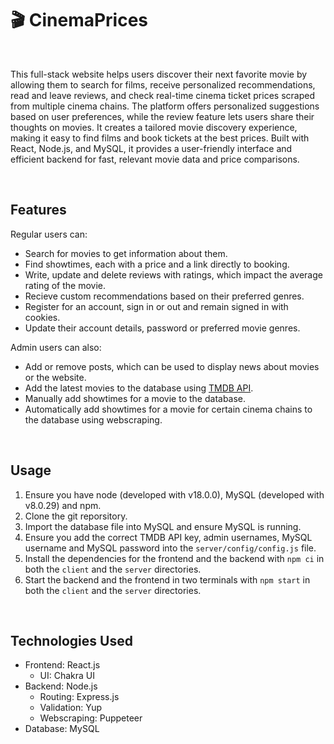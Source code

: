 # 🎬 CinemaPrices

<br>

This full-stack website helps users discover their next favorite movie by allowing them to search for films, receive personalized recommendations, read and leave reviews, and check real-time cinema ticket prices scraped from multiple cinema chains. The platform offers personalized suggestions based on user preferences, while the review feature lets users share their thoughts on movies. It creates a tailored movie discovery experience, making it easy to find films and book tickets at the best prices. Built with React, Node.js, and MySQL, it provides a user-friendly interface and efficient backend for fast, relevant movie data and price comparisons.

<br>

## Features

Regular users can:

- Search for movies to get information about them.
- Find showtimes, each with a price and a link directly to booking.
- Write, update and delete reviews with ratings, which impact the average rating of the movie.
- Recieve custom recommendations based on their preferred genres.
- Register for an account, sign in or out and remain signed in with cookies.
- Update their account details, password or preferred movie genres.

Admin users can also:

- Add or remove posts, which can be used to display news about movies or the website.
- Add the latest movies to the database using [TMDB API](https://developer.themoviedb.org/docs/getting-started).
- Manually add showtimes for a movie to the database.
- Automatically add showtimes for a movie for certain cinema chains to the database using webscraping.

<br>

## Usage

1. Ensure you have node (developed with v18.0.0), MySQL (developed with v8.0.29) and npm.
2. Clone the git reporsitory.
3. Import the database file into MySQL and ensure MySQL is running.
4. Ensure you add the correct TMDB API key, admin usernames, MySQL username and MySQL password into the `server/config/config.js` file.
5. Install the dependencies for the frontend and the backend with `npm ci` in both the `client` and the `server` directories.
6. Start the backend and the frontend in two terminals with `npm start` in both the `client` and the `server` directories.

<br>

## Technologies Used

- Frontend: React.js
  - UI: Chakra UI
- Backend: Node.js
  - Routing: Express.js
  - Validation: Yup
  - Webscraping: Puppeteer
- Database: MySQL
